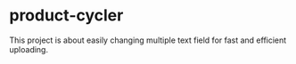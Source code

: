 # product-cycler
This project is about easily changing multiple text field for fast and efficient uploading.
